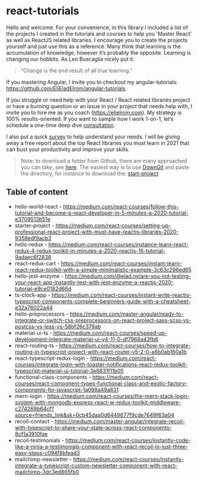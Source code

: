 # react-tutorials

Hello and welcome. For your convenience, in this library I included a list of the projects I created in the tutorials and courses to help you 'Master React' as well as ReactJS related libraries. I encourage you to create the projects yourself and just use this as a reference.
Many think that learning is the accumulation of knowledge, however it’s probably the opposite.  Learning is changing our hobbits.  As Leo Buscaglia nicely put it:

> “Change is the end result of all true learning.” 

If you mastering Angular, I invite you to checkout my angular-tutorials: https://github.com/EliEladElrom/angular-tutorials.

If you struggle or need help with your React / React related libraries project or have a burning question or an issue in your project that needs help with, I invite you to hire me as you coach (https://elielrom.com). My strategy is 100% results-oriented. If you want to sample how I work 1-on-1, let’s schedule a one-time deep dive [consultation](https://elielrom.com/CoachingHourly). 

I also put a quick [survey](https://forms.gle/5Va5s9x6NhcWVdn28) to help understand your needs. I will be giving away a free report about the top React libraries you must learn in 2021 that can bust your productivity and improve your skills.

> Note: to download a folder from Github, there are many approached you can take, see [here](https://stackoverflow.com/questions/7106012/download-a-single-folder-or-directory-from-a-github-repo).  The easiest way is to use [DownGit](https://minhaskamal.github.io/DownGit/#/home) and paste the directory, for instance to download the: [start-project](https://minhaskamal.github.io/DownGit/#/home?url=https:%2F%2Fgithub.com%2FEliEladElrom%2Freact-tutorials%2Ftree%2Fmaster%2Fstarter-project)

Table of content
----------------

* hello-world-react - https://medium.com/react-courses/follow-this-tutorial-and-become-a-react-developer-in-5-minutes-a-2020-tutorial-e3709513b51e
* starter-project - https://medium.com/react-courses/setting-up-professional-react-project-with-must-have-reactjs-libraries-2020-9358edf9acb3
* hello-redux - https://medium.com/react-courses/instance-learn-react-redux-4-redux-toolkit-in-minutes-a-2020-reactjs-16-tutorial-9adaec6f2836
* react-redux-cart - https://medium.com/react-courses/instant-learn-react-redux-toolkit-with-a-simple-minimalistic-example-3c63c296ed65
* hello-jest-enzyme - https://medium.com/@elad.ny/are-you-not-testing-your-react-app-instantly-test-with-jest-enzyme-a-reactjs-2020-tutorial-e9ce0182d66d
* ts-clock-app - https://medium.com/react-courses/instant-write-reactjs-typescript-components-complete-beginners-guide-with-a-cheatsheet-e32a76022a44
* hello-preprocessors - https://medium.com/master-angular/ready-to-integrate-or-switch-css-preprocessors-on-react-project-sass-scss-vs-postcss-vs-less-vs-58bf26c379ab
* material-ui-ts - https://medium.com/react-courses/speed-up-development-integrate-material-ui-v4-11-0-df7968a43fb6
* react-routing-ts - https://medium.com/react-courses/how-to-integrate-routing-in-typescript-project-with-react-router-v5-2-0-a6b0ab160a1b
* react-typescript-redux-login - https://medium.com/react-courses/integrate-login-with-toaster-notifications-react-redux-toolkit-typescript-material-ui-tutorial-3e6631f11b05
* functional-class-components - https://medium.com/react-courses/react-component-types-functional-class-and-exotic-factory-components-for-javascript-1a098a49a831
* mern-login - https://medium.com/react-courses/the-mern-stack-login-system-with-mongodb-express-react-w-redux-toolkit-middleware-c274269b64cf?source=friends_link&sk=0cb45daa0d6449677f9cde7649f63a04
* recoil-contact - https://medium.com/master-angular/integrate-recoil-with-typescript-to-share-your-state-across-react-components-8cf1a3910fae
* recoil-testimonials - https://medium.com/react-courses/instantly-code-like-a-ninja-a-testimonials-component-with-react-recoil-in-just-three-easy-steps-c094f8bfead3
* mailchimp-newsletter - https://medium.com/react-courses/instantly-integrate-a-typescript-custom-newsletter-component-with-react-mailchimp-3dc3ed865fb0
